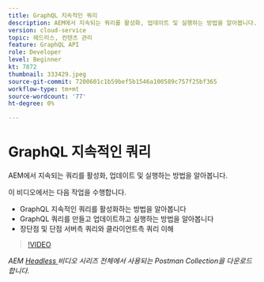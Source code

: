 ```yaml
---
title: GraphQL 지속적인 쿼리
description: AEM에서 지속되는 쿼리를 활성화, 업데이트 및 실행하는 방법을 알아봅니다.
version: cloud-service
topic: 헤드리스, 컨텐츠 관리
feature: GraphQL API
role: Developer
level: Beginner
kt: 7872
thumbnail: 333429.jpeg
source-git-commit: 7200601c1b59bef5b1546a100589c757f25bf365
workflow-type: tm+mt
source-wordcount: '77'
ht-degree: 0%

---
```



# GraphQL 지속적인 쿼리

AEM에서 지속되는 쿼리를 활성화, 업데이트 및 실행하는 방법을 알아봅니다.

이 비디오에서는 다음 작업을 수행합니다.

+ GraphQL 지속적인 쿼리를 활성화하는 방법을 알아봅니다
+ GraphQL 쿼리를 만들고 업데이트하고 실행하는 방법을 알아봅니다
+ 장단점 및 단점 서버측 쿼리와 클라이언트측 쿼리 이해

>[!VIDEO](https://video.tv.adobe.com/v/333429/?quality=12&learn=on)

_AEM  [Headless ](./assets/aem-headless-video-series.postman_collection.json) 비디오 시리즈 전체에서 사용되는 Postman Collection을 다운로드합니다._
